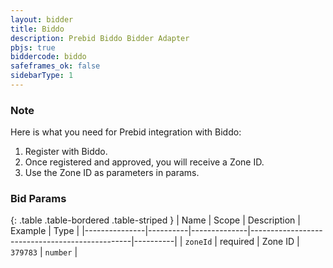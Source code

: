 ```yaml
---
layout: bidder
title: Biddo
description: Prebid Biddo Bidder Adapter
pbjs: true
biddercode: biddo
safeframes_ok: false
sidebarType: 1
---
```


### Note

Here is what you need for Prebid integration with Biddo:
1. Register with Biddo.
2. Once registered and approved, you will receive a Zone ID.
3. Use the Zone ID as parameters in params.


### Bid Params

{: .table .table-bordered .table-striped }
| Name          | Scope    | Description  | Example                                        | Type     |
|---------------|----------|--------------|------------------------------------------------|----------|
| `zoneId` | required | Zone ID | `379783` | `number` |
